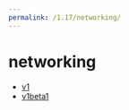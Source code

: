 ```yaml
---
permalink: /1.17/networking/
---
```


# networking



* [v1](v1/index.md)
* [v1beta1](v1beta1/index.md)